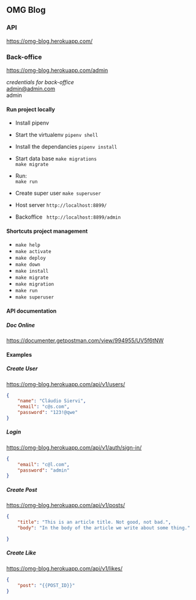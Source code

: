 ## OMG Blog

### API
https://omg-blog.herokuapp.com/

### Back-office
https://omg-blog.herokuapp.com/admin

*credentials for back-office*  
admin@admin.com   
admin

#### Run project locally

* Install pipenv   
  
* Start the virtualenv
`pipenv shell`   

* Install the dependancies
`pipenv install`

* Start data base
`make migrations`  
`make migrate`

* Run:    
`make run`    

* Create super user
  `make superuser`

* Host server
 `http://localhost:8899/`

* Backoffice 
 ` http://localhost:8899/admin`

#### Shortcuts project management

- `make help`
- `make activate`
- `make deploy`
- `make down`
- `make install`
- `make migrate`
- `make migration`
- `make run`
- `make superuser`

#### API documentation

##### Doc Online
https://documenter.getpostman.com/view/994955/UV5f6tNW


#### Examples

##### Create User
https://omg-blog.herokuapp.com/api/v1/users/
```json
{
    "name": "Cláudio Siervi",
    "email": "c@s.com",
    "password": "123!@qwe"
}
```

##### Login
https://omg-blog.herokuapp.com/api/v1/auth/sign-in/
```json
{
    "email": "c@l.com",
    "password": "admin"
}
```

##### Create Post
https://omg-blog.herokuapp.com/api/v1/posts/
```json
{
    "title": "This is an article title. Not good, not bad.",
    "body": "In the body of the article we write about some thing."

}
```

##### Create Like
https://omg-blog.herokuapp.com/api/v1/likes/
```json
{
    "post": "{{POST_ID}}"
}
```
